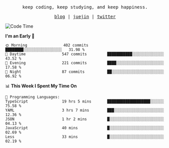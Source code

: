 <p align="center">
  <samp>
    <span>keep coding, keep studying, and keep happiness.</span>
  </samp>
</p>

<p align="center">
  <samp>
    <a href="https://deweyou.me">blog</a>  |
    <a href="https://juejin.cn/user/4309700183594366">juejin</a> |
    <a href="https://twitter.com/ouduidui">twitter</a>
  </samp>
</p>

<!--START_SECTION:waka-->
![Code Time](http://img.shields.io/badge/Code%20Time-5%2C225%20hrs%2059%20mins-blue)

**I'm an Early 🐤** 

```text
🌞 Morning                402 commits         ████████░░░░░░░░░░░░░░░░░   31.98 % 
🌆 Daytime                547 commits         ███████████░░░░░░░░░░░░░░   43.52 % 
🌃 Evening                221 commits         ████░░░░░░░░░░░░░░░░░░░░░   17.58 % 
🌙 Night                  87 commits          ██░░░░░░░░░░░░░░░░░░░░░░░   06.92 % 
```


📊 **This Week I Spent My Time On** 

```text
💬 Programming Languages: 
TypeScript               19 hrs 5 mins       ███████████████████░░░░░░   75.58 % 
YAML                     3 hrs 7 mins        ███░░░░░░░░░░░░░░░░░░░░░░   12.36 % 
JSON                     1 hr 2 mins         █░░░░░░░░░░░░░░░░░░░░░░░░   04.13 % 
JavaScript               40 mins             █░░░░░░░░░░░░░░░░░░░░░░░░   02.69 % 
Less                     33 mins             █░░░░░░░░░░░░░░░░░░░░░░░░   02.19 % 
```


<!--END_SECTION:waka-->
